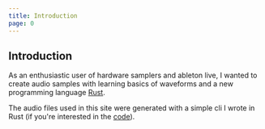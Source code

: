 ```yaml
---
title: Introduction
page: 0
---
```


## Introduction

As an enthusiastic user of hardware samplers and ableton live, I wanted to create audio samples with learning basics of waveforms and a new programming language [Rust](https://www.rust-lang.org/).

The audio files used in this site were generated with a simple cli I wrote in Rust (if you're interested in the [code](https://github.com/yyyk/wave-generator)).
